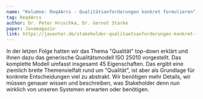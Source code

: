 ```yaml
---
name: "Kolumne: Req4Arcs - Qualitätsanforderungen konkret formulieren"
tag: Req4Arcs
author: Dr. Peter Hruschka, Dr. Gernot Starke
paper: Javamagazin
link: https://jaxenter.de/stakeholder-qualitaetsanforderungen-konkret-formulieren-86582
---
```

In der letzen Folge hatten wir das Thema "Qualität" top-down erklärt und Ihnen
dazu das generische Qualitätsmodell ISO 25010 vorgestellt.
Das komplette Modell umfasst insgesamt 45 Eigenschaften. Das ergibt eine
ziemlich breite Themenvielfalt rund um "Qualität", ist aber als Grundlage für konkrete
Entscheidungen viel zu abstrakt. Wir benötigen mehr Details, wir müssen genauer
wissen und beschreiben, was Stakeholder denn nun wirklich von unseren Systemen
erwarten oder benötigen.